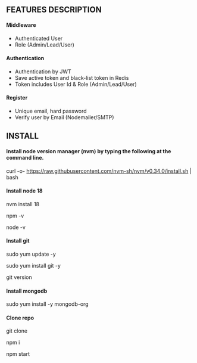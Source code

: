 ## FEATURES DESCRIPTION

#### Middleware

- Authenticated User
- Role (Admin/Lead/User)

#### Authentication

- Authentication by JWT
- Save active token and black-list token in Redis
- Token includes User Id & Role (Admin/Lead/User)

#### Register

- Unique email, hard password
- Verify user by Email (Nodemailer/SMTP)

## INSTALL

#### Install node version manager (nvm) by typing the following at the command line.

curl -o- https://raw.githubusercontent.com/nvm-sh/nvm/v0.34.0/install.sh | bash

#### Install node 18

nvm install 18

npm -v

node -v

#### Install git

sudo yum update -y

sudo yum install git -y

git version

#### Install mongodb

sudo yum install -y mongodb-org

#### Clone repo

git clone

npm i

npm start
